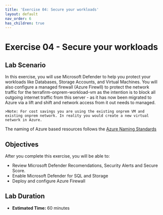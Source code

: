 ```yaml
---
title: 'Exercise 04: Secure your workloads'
layout: default
nav_order: 6
has_children: true
---
```


# Exercise 04 - Secure your workloads

## Lab Scenario

In this exercise, you will use Microsoft Defender to help you protect your workloads like Databases, Storage Accounts, and Virtual Machines. You will also configure a managed firewall (Azure Firewll) to protect the network traffic for the terrafirm-onprem-workload-vm as the intention is to block all outgoing internet traffic from this server - as it has now been migrated to Azure via a lift and shift and network access from it out needs to managed.

    >Note: For cost savings you are using the existing onprem VM and existing onprem network. In reality you would create a new virtual network in Azure.

The naming of Azure based resources follows the [Azure Naming Standards](https://learn.microsoft.com/en-us/azure/cloud-adoption-framework/ready/azure-best-practices/resource-abbreviations)

## Objectives

After you complete this exercise, you will be able to:

* Review Microsoft Defender Recomendations, Security Alerts and Secure Score.
* Enable Microsoft Defender for SQL and Storage
* Deploy and configure Azure Firewall

## Lab Duration

* **Estimated Time:** 60 minutes
